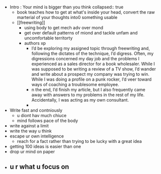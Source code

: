 - Intro : Your mind is bigger than you think
  collapsed:: true
	- book teaches how to get at what's inside your head, convert the raw marterial of your thoughts into0 something usable
	- [[freewriting]]
		- using body to get mech adv over mond
		- get over default patterns of miond and tackle unfam and uncomfortable territorty
		- authors xp
			- I’d be exploring my assigned topic through freewriting and, following the dictates of the technique, I’d digress. Often, my digressions concerned my day job and the problems I experienced as a sales director for a book wholesaler. While I was supposed to be writing a review of a TV show, I’d wander and write about a prospect my company was trying to win. While I was doing a profile on a punk rocker, I’d veer toward ways of coaching a troublesome employee.
			- n the end, I’d finish my article, but I also frequently came away with answers to my problems in the rest of my life. Accidentally, I was acting as my own consultant.
			-
- Write fast and contniously
	- u diont hav much chiuce
	- mind follows pace of the body
- write against a limit
- write the way u think
- escape ur own intelligence
	- reach for a fact rather than trying to be lucky with a great idea
- getting 100 ideas is easier than one
- drop ur mind on paper
- u r what u focus on
	-